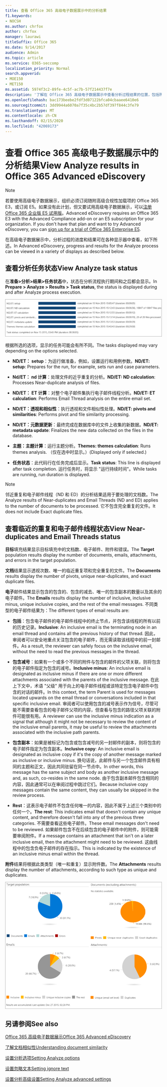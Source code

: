 ```yaml
---
title: 查看 Office 365 高级电子数据展示中的分析结果
f1.keywords:
- NOCSH
ms.author: chrfox
author: chrfox
manager: laurawi
titleSuffix: Office 365
ms.date: 9/14/2017
audience: Admin
ms.topic: article
ms.service: O365-seccomp
localization_priority: Normal
search.appverid:
- MOE150
- MET150
ms.assetid: 5974f3c2-89fe-4c5f-ac7b-57f214437f7e
description: '了解在 Office 365 高级电子数据展示中查看分析过程结果的位置，包括所显示的任务选项的定义。  '
ms.openlocfilehash: bac173beebe2fdf3d07122bfca04cbaaee6410e6
ms.sourcegitcommit: 3dd9944a6070a7f35c4bc2b57df397f844c3fe79
ms.translationtype: MT
ms.contentlocale: zh-CN
ms.lasthandoff: 02/15/2020
ms.locfileid: "42069173"
---
```

# <a name="view-analyze-results-in-office-365-advanced-ediscovery"></a><span data-ttu-id="318d9-103">查看 Office 365 高级电子数据展示中的分析结果</span><span class="sxs-lookup"><span data-stu-id="318d9-103">View Analyze results in Office 365 Advanced eDiscovery</span></span>

> [!NOTE]
> <span data-ttu-id="318d9-p101">若要使用高级电子数据展示，组织必须订阅随附高级合规性加载项的 Office 365 E3，或订阅 E5。如果没有此计划，但又要试用高级电子数据展示，可以[注册 Office 365 企业版 E5 试用版](https://go.microsoft.com/fwlink/p/?LinkID=698279)。</span><span class="sxs-lookup"><span data-stu-id="318d9-p101">Advanced eDiscovery requires an Office 365 E3 with the Advanced Compliance add-on or an E5 subscription for your organization. If you don't have that plan and want to try Advanced eDiscovery, you can [sign up for a trial of Office 365 Enterprise E5](https://go.microsoft.com/fwlink/p/?LinkID=698279).</span></span> 
  
<span data-ttu-id="318d9-106">在高级电子数据展示中，分析过程的进度和结果可在各种显示器中查看，如下所述。</span><span class="sxs-lookup"><span data-stu-id="318d9-106">In Advanced eDiscovery, progress and results for the Analyze process can be viewed in a variety of displays as described below.</span></span>
  
## <a name="view-analyze-task-status"></a><span data-ttu-id="318d9-107">查看分析任务状态</span><span class="sxs-lookup"><span data-stu-id="318d9-107">View Analyze task status</span></span>

<span data-ttu-id="318d9-108">在**准备\>分析\>结果\>任务状态**中，状态在分析流程执行期间和之后都会显示。</span><span class="sxs-lookup"><span data-stu-id="318d9-108">In **Prepare \> Analyze \> Results \> Task status**, the status is displayed during and after Analyze process execution.</span></span> 
  
![分析任务状态](../media/d0372978-ce08-4f4e-a1fc-aa918ae44364.png)
  
<span data-ttu-id="318d9-110">根据所选的选项，显示的任务可能会有所不同。</span><span class="sxs-lookup"><span data-stu-id="318d9-110">The tasks displayed may vary depending on the options selected.</span></span> 
  
- <span data-ttu-id="318d9-111">**ND/ET： setup**：为运行做准备，例如，设置运行和用例参数。</span><span class="sxs-lookup"><span data-stu-id="318d9-111">**ND/ET: setup**: Prepares for the run, for example, sets run and case parameters.</span></span>
    
- <span data-ttu-id="318d9-112">**Nd/ET： nd 计算**：处理文件的近乎重复的分析。</span><span class="sxs-lookup"><span data-stu-id="318d9-112">**ND/ET: ND calculation**: Processes Near-duplicate analysis of files.</span></span>
    
- <span data-ttu-id="318d9-113">**ND/ET： ET 计算**：对整个电子邮件集执行电子邮件线程分析。</span><span class="sxs-lookup"><span data-stu-id="318d9-113">**ND/ET: ET calculation**: Performs Email Thread analysis on the entire email set.</span></span>
    
- <span data-ttu-id="318d9-114">**ND/ET：透视和相似性**：执行透视和文件相似性处理。</span><span class="sxs-lookup"><span data-stu-id="318d9-114">**ND/ET: pivots and similarities**: Performs pivot and file similarity processing.</span></span>
    
- <span data-ttu-id="318d9-115">**ND/ET：元数据更新**：最终完成在数据库中的文件上收集的新数据。</span><span class="sxs-lookup"><span data-stu-id="318d9-115">**ND/ET: metadata update**: Finalizes the new data collected on the files in the database.</span></span>
    
- <span data-ttu-id="318d9-116">**主题：主题计算**：运行主题分析。</span><span class="sxs-lookup"><span data-stu-id="318d9-116">**Themes: themes calculation**: Runs themes analysis.</span></span> <span data-ttu-id="318d9-117">（仅在选中时显示。）</span><span class="sxs-lookup"><span data-stu-id="318d9-117">(Displayed only if selected.)</span></span>
    
- <span data-ttu-id="318d9-118">**任务状态**：此代码行在任务完成后显示。</span><span class="sxs-lookup"><span data-stu-id="318d9-118">**Task status**: This line is displayed after task completion.</span></span> <span data-ttu-id="318d9-119">运行任务时，将显示 "运行持续时间"。</span><span class="sxs-lookup"><span data-stu-id="318d9-119">While tasks are running, run duration is displayed.</span></span>
    
> [!NOTE]
> <span data-ttu-id="318d9-120">邻近重复和电子邮件线程（ND 和 ED）的分析结果适用于要处理的文档数。</span><span class="sxs-lookup"><span data-stu-id="318d9-120">The Analyze results of Near-duplicates and Email Threads (ND and ED) applies to the number of documents to be processed.</span></span> <span data-ttu-id="318d9-121">它不包含完全重复的文件。</span><span class="sxs-lookup"><span data-stu-id="318d9-121">It does not include Exact duplicate files.</span></span> 
  
## <a name="view-near-duplicates-and-email-threads-status"></a><span data-ttu-id="318d9-122">查看临近的重复和电子邮件线程状态</span><span class="sxs-lookup"><span data-stu-id="318d9-122">View Near-duplicates and Email Threads status</span></span>

<span data-ttu-id="318d9-123">**目标**填充结果显示目标填充中的文档数、电子邮件、附件和错误。</span><span class="sxs-lookup"><span data-stu-id="318d9-123">The **Target** population results display the number of documents, emails, attachments, and errors in the target population.</span></span> 
  
<span data-ttu-id="318d9-124">**文档**结果显示透视次数、唯一的临近重复项和完全重复的文件。</span><span class="sxs-lookup"><span data-stu-id="318d9-124">The **Documents** results display the number of pivots, unique near-duplicates, and exact duplicate files.</span></span> 
  
<span data-ttu-id="318d9-125">**电子**邮件结果显示包含的包含的、包含的减去、唯一的包含副本的数量以及其余的电子邮件。</span><span class="sxs-lookup"><span data-stu-id="318d9-125">The **Emails** results display the number of inclusive, inclusive minus, unique inclusive copies, and the rest of the email messages.</span></span> <span data-ttu-id="318d9-126">不同类型的电子邮件结果为：</span><span class="sxs-lookup"><span data-stu-id="318d9-126">The different types of email results are:</span></span> 
  
- <span data-ttu-id="318d9-127">**包括**：包含电子邮件的电子邮件线程中的终止节点，并包含该线程的所有以前的历史记录。</span><span class="sxs-lookup"><span data-stu-id="318d9-127">**Inclusive**: An inclusive email is the terminating node in an email thread and contains all the previous history of that thread.</span></span> <span data-ttu-id="318d9-128">因此，审阅者可以安全地重点关注包含的电子邮件，而无需读取该线程中的前一封邮件。</span><span class="sxs-lookup"><span data-stu-id="318d9-128">As a result, the reviewer can safely focus on the inclusive email, without the need to read the previous messages in the thread.</span></span> 
    
- <span data-ttu-id="318d9-129">**包含减号**：如果有一个或多个不同的附件与包含的邮件的父项关联，则将包含的电子邮件指定为包含的减号。</span><span class="sxs-lookup"><span data-stu-id="318d9-129">**Inclusive minus**: An inclusive email is designated as inclusive minus if there are one or more different attachments associated with the parents of the inclusive message.</span></span> <span data-ttu-id="318d9-130">在此上下文中，术语 "父级" 用于向上的电子邮件线程或该特定包含电子邮件中包含的对话的邮件。</span><span class="sxs-lookup"><span data-stu-id="318d9-130">In this context, the term Parent is used for messages located upwards on the email thread or conversations included in that specific inclusive email.</span></span> <span data-ttu-id="318d9-131">审阅者可以使用包含的减号表示作为信号，尽管可能不需要查看包含的电子邮件父项的内容，但查看与包含的路径父项关联的附件可能很有用。</span><span class="sxs-lookup"><span data-stu-id="318d9-131">A reviewer can use the inclusive minus indication as a signal that although it might not be necessary to review the content of the inclusive email parents, it may be useful to review the attachments associated with the inclusive path parents.</span></span> 
    
- <span data-ttu-id="318d9-132">**包含副本**：如果是被标记为包含或包含减号的另一封邮件的副本，则将包含的电子邮件指定为包含副本。</span><span class="sxs-lookup"><span data-stu-id="318d9-132">**Inclusive copy**: An inclusive email is designated as inclusive copy if it's the copy of another message marked as inclusive or inclusive minus.</span></span> <span data-ttu-id="318d9-133">换句话说，此邮件与另一个包含邮件具有相同的主题和正文，因此共同驻留在同一节点中。</span><span class="sxs-lookup"><span data-stu-id="318d9-133">In other words, this message has the same subject and body as another inclusive message and, as such, co-resides in the same node.</span></span> <span data-ttu-id="318d9-134">由于包含副本邮件包含相同的内容，因此通常可以在审阅过程中跳过它们。</span><span class="sxs-lookup"><span data-stu-id="318d9-134">Because inclusive copy messages contain the same content, they can usually be skipped in the review process.</span></span> 
    
- <span data-ttu-id="318d9-135">**Rest**：这表示电子邮件不包含任何唯一的内容，因此不属于上述三个类别中的任何一个。</span><span class="sxs-lookup"><span data-stu-id="318d9-135">**The rest**: This indicates email that doesn't contain any unique content, and therefore doesn't fall into any of the previous three categories.</span></span> <span data-ttu-id="318d9-136">不需要查看这些电子邮件。</span><span class="sxs-lookup"><span data-stu-id="318d9-136">These email messages don't need to be reviewed.</span></span> <span data-ttu-id="318d9-137">如果邮件包含不在后续包含的电子邮件中的附件，则可能需要审阅附件。</span><span class="sxs-lookup"><span data-stu-id="318d9-137">If a message contains an attachment that isn't on a later inclusive email, then the attachment might need to be reviewed.</span></span> <span data-ttu-id="318d9-138">这由线程中的包含负电子邮件的存在指示。</span><span class="sxs-lookup"><span data-stu-id="318d9-138">This is indicated by the existence of an inclusive minus email within the thread.</span></span>
    
<span data-ttu-id="318d9-139">**附件**结果将根据此类类型（唯一和重复）显示附件数。</span><span class="sxs-lookup"><span data-stu-id="318d9-139">The **Attachments** results display the number of attachments, according to such type as unique and duplicates.</span></span> 
  
![近似重复和电子邮件线程](../media/54491303-0ee3-4739-b42e-d1ee486842fd.png)
  
## <a name="see-also"></a><span data-ttu-id="318d9-141">另请参阅</span><span class="sxs-lookup"><span data-stu-id="318d9-141">See also</span></span>

[<span data-ttu-id="318d9-142">Office 365 高级电子数据展示</span><span class="sxs-lookup"><span data-stu-id="318d9-142">Office 365 Advanced eDiscovery</span></span>](office-365-advanced-ediscovery.md)
  
[<span data-ttu-id="318d9-143">了解文档相似性</span><span class="sxs-lookup"><span data-stu-id="318d9-143">Understanding document similarity</span></span>](understand-document-similarity-in-advanced-ediscovery.md)
  
[<span data-ttu-id="318d9-144">设置分析选项</span><span class="sxs-lookup"><span data-stu-id="318d9-144">Setting Analyze options</span></span>](set-analyze-options-in-advanced-ediscovery.md)
  
[<span data-ttu-id="318d9-145">设置忽略文本</span><span class="sxs-lookup"><span data-stu-id="318d9-145">Setting ignore text</span></span>](set-ignore-text-in-advanced-ediscovery.md)
  
[<span data-ttu-id="318d9-146">设置分析高级设置</span><span class="sxs-lookup"><span data-stu-id="318d9-146">Setting Analyze advanced settings</span></span>](view-analyze-results-in-advanced-ediscovery.md)

